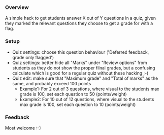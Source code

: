 ### Overview
A simple hack to get students answer X out of Y questions in a quiz, given they marked the relevant questions they choose 
to get a grade for with a flag.
### Setup
* Quiz settings: choose this question behaviour ('Deferred feedback, grade only flagged')
* Quiz settings: better hide all "Marks" under "Review options" from students as they do not show the proper filnal grades, but a confusing calculate which is good for a regular quiz without these hacking ;-)
* Quiz edit: make sure that "Maximum grade" and "Total of marks" as the same, and probably exceed 100 points 
  * Example1: For 2 out of 3 questions, where visual to the students max grade is 100, set each question to 50 (points/weight)
  * Example2: For 10 out of 12 questions, where visual to the students max grade is 100, set each question to 10 (points/weight)
  
### Feedback
Most welcome :-)